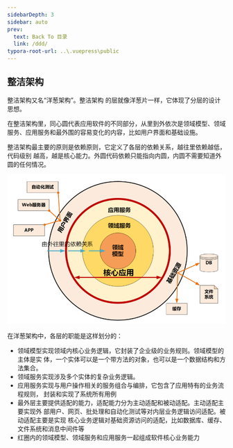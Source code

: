 ```yaml
---
sidebarDepth: 3
sidebar: auto
prev:
  text: Back To 目录
  link: /ddd/
typora-root-url: ..\.vuepress\public
---
```




## 整洁架构

整洁架构又名“洋葱架构”。整洁架构 的层就像洋葱片一样，它体现了分层的设计思想。

在整洁架构里，同心圆代表应用软件的不同部分，从里到外依次是领域模型、领域服务、应用服务和最外围的容易变化的内容，比如用户界面和基础设施。 

整洁架构最主要的原则是依赖原则，它定义了各层的依赖关系，越往里依赖越低，代码级别 越高，越是核心能力。外圆代码依赖只能指向内圆，内圆不需要知道外圆的任何情况。

![image-20230526201910500](/images/ddd/image-20230526201910500.png)

在洋葱架构中，各层的职能是这样划分的：

- 领域模型实现领域内核心业务逻辑，它封装了企业级的业务规则。领域模型的主体是实 体，一个实体可以是一个带方法的对象，也可以是一个数据结构和方法集合。
- 领域服务实现涉及多个实体的复杂业务逻辑。
- 应用服务实现与用户操作相关的服务组合与编排，它包含了应用特有的业务流程规则， 封装和实现了系统所有用例
- 最外层主要提供适配的能力，适配能力分为主动适配和被动适配。主动适配主要实现外 部用户、网页、批处理和自动化测试等对内层业务逻辑访问适配。被动适配主要是实现 核心业务逻辑对基础资源访问的适配，比如数据库、缓存、文件系统和消息中间件等
- 红圈内的领域模型、领域服务和应用服务一起组成软件核心业务能力





